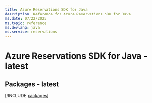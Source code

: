 ```yaml
---
title: Azure Reservations SDK for Java
description: Reference for Azure Reservations SDK for Java
ms.date: 07/22/2025
ms.topic: reference
ms.devlang: java
ms.service: reservations
---
```

# Azure Reservations SDK for Java - latest
## Packages - latest
[!INCLUDE [packages](reservations-index.md)]